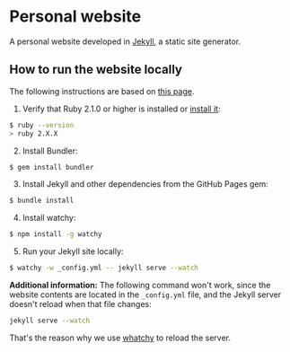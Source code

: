 # Personal website

A personal website developed in [Jekyll](https://jekyllrb.com/), a static site generator.

## How to run the website locally

The following instructions are based on [this page](https://help.github.com/en/articles/setting-up-your-github-pages-site-locally-with-jekyll).

1. Verify that Ruby 2.1.0 or higher is installed or [install it](https://www.ruby-lang.org/en/downloads/):

```bash
$ ruby --version
> ruby 2.X.X
```

2. Install Bundler:

```bash
$ gem install bundler
```

3. Install Jekyll and other dependencies from the GitHub Pages gem:

```bash
$ bundle install
```

4. Install watchy:

```bash
$ npm install -g watchy
```

5. Run your Jekyll site locally:

```bash
$ watchy -w _config.yml -- jekyll serve --watch
```

**Additional information:** The following command won't work, since the website contents are located in the `_config.yml` file, and the Jekyll server doesn't reload when that file changes:

```bash
jekyll serve --watch
```

That's the reason why we use [whatchy](https://www.npmjs.com/package/watchy) to reload the server.

